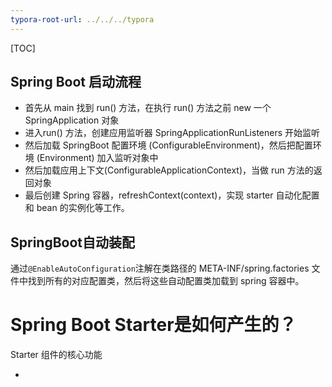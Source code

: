 ```yaml
---
typora-root-url: ../../../typora
---
```


[TOC]



## Spring Boot 启动流程

- 首先从 main 找到 run() 方法，在执行 run() 方法之前 new 一个 SpringApplication 对象
- 进入run() 方法，创建应用监听器 SpringApplicationRunListeners 开始监听
- 然后加载 SpringBoot 配置环境 (ConfigurableEnvironment)，然后把配置环境 (Environment) 加入监听对象中
- 然后加载应用上下文(ConfigurableApplicationContext)，当做 run 方法的返回对象
- 最后创建 Spring 容器，refreshContext(context)，实现 starter 自动化配置和 bean 的实例化等工作。



## SpringBoot自动装配

通过`@EnableAutoConfiguration`注解在类路径的 META-INF/spring.factories 文件中找到所有的对应配置类，然后将这些自动配置类加载到 spring 容器中。



# Spring Boot Starter是如何产生的？

Starter 组件的核心功能

- 